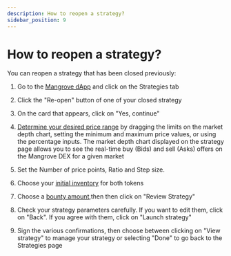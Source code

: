 ```yaml
---
description: How to reopen a strategy?
sidebar_position: 9
---
```



# How to reopen a strategy?


You can reopen a strategy that has been closed previously:

1. Go to the [Mangrove dApp](https://app.mangrove.exchange/) and click on the Strategies tab

2. Click the "Re-open" button of one of your closed strategy

3. On the card that appears, click on "Yes, continue"

4. [Determine your desired price range](../../../kandel/how-does-kandel-work/parameters.md) by dragging the limits on the market depth chart, setting the minimum and maximum price values, or using the percentage inputs. The market depth chart displayed on the strategy page allows you to see the real-time buy (Bids) and sell (Asks) offers on the Mangrove DEX for a given market

5. Set the Number of price points, Ratio and Step size.

6. Choose your [initial inventory](../../../kandel/how-does-kandel-work/parameters.md) for both tokens

7. Choose a [bounty amount](../../../kandel/how-does-kandel-work/parameters.md),then then click on "Review Strategy"

8. Check your strategy parameters carefully. If you want to edit them, click on "Back". If you agree with them, click on "Launch strategy"

9. Sign the various confirmations, then choose between clicking on "View strategy" to manage your strategy or selecting "Done" to go back to the Strategies page


